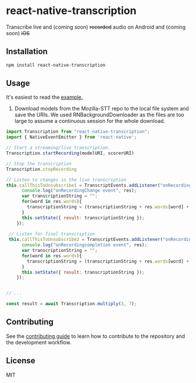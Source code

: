 # react-native-transcription

Transcribe live and (coming soon) ~~recorded~~ audio on Android and (coming soon) ~~iOS~~

## Installation

```sh
npm install react-native-transcription
```

## Usage

It's easiest to read the [example.](https://github.com/zaptrem/react-native-transcription/blob/master/example/src/App.js)

1. Download models from the Mozilla-STT repo to the local file system and save the URIs. We used RNBackgroundDownloader as the files are too large to assume a continuous session for the whole download.


```js
import Transcription from "react-native-transcription";
import { NativeEventEmitter } from 'react-native';

// Start a streaming/live transcription.
Transcription.startRecording(modelURI, scorerURI)

// Stop the transcription
Transcription.stopRecording

// Listen to changes in the live transcription
this.callThisToUnsubscribe1 = TranscriptEvents.addListener("onRecordingChange", res => {
      console.log("onRecordingChange event", res);
      var transcriptionString = "";
      for(word in res.words){
        transcriptionString = (transcriptionString + res.words[word] + " ");
      }
      this.setState({ result: transcriptionString });
    });
 
 // Listen for final transcription
 this.callThisToUnsubscribe2 = TranscriptEvents.addListener("onRecordingCompletion", res => {
      console.log("onRecordingcompletion event", res);
      var transcriptionString = "";
      for(word in res.words){
        transcriptionString = (transcriptionString + res.words[word] + " ");
      }
      this.setState({ result: transcriptionString });
    });


// ...

const result = await Transcription.multiply(3, 7);
```

## Contributing

See the [contributing guide](CONTRIBUTING.md) to learn how to contribute to the repository and the development workflow.

## License

MIT
